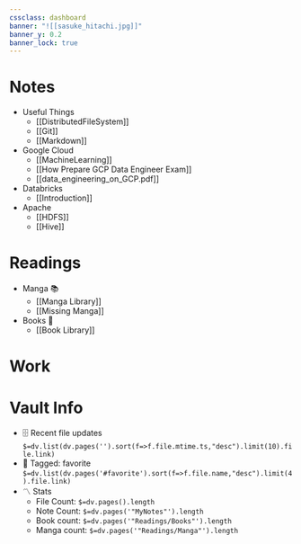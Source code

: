 ```yaml
---
cssclass: dashboard
banner: "![[sasuke_hitachi.jpg]]"
banner_y: 0.2
banner_lock: true
---
```


# Notes
- Useful Things
	- [[DistributedFileSystem]]
	- [[Git]]
	- [[Markdown]]
- Google Cloud
	- [[MachineLearning]]
	- [[How Prepare GCP Data Engineer Exam]]
	- [[data_engineering_on_GCP.pdf]]
- Databricks
	- [[Introduction]]
- Apache
	- [[HDFS]]
	- [[Hive]]
# Readings
- Manga 📚
	- [[Manga Library]]
	- [[Missing Manga]]
- Books 📖
	- [[Book Library]]
# Work


# Vault Info
- 🗄️ Recent file updates
 `$=dv.list(dv.pages('').sort(f=>f.file.mtime.ts,"desc").limit(10).file.link)`
- 🔖 Tagged:  favorite 
 `$=dv.list(dv.pages('#favorite').sort(f=>f.file.name,"desc").limit(4).file.link)`
- 〽️ Stats
	- File Count: `$=dv.pages().length`
	- Note Count: `$=dv.pages('"MyNotes"').length`
	- Book count: `$=dv.pages('"Readings/Books"').length`
	- Manga count: `$=dv.pages('"Readings/Manga"').length`